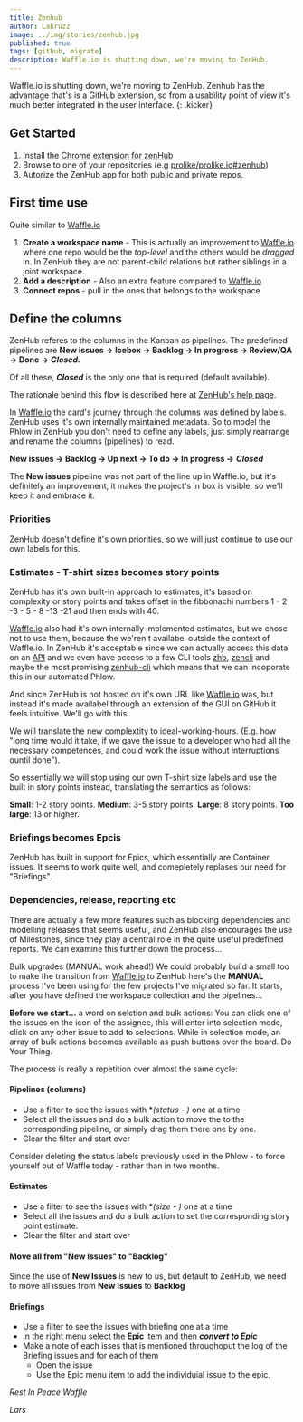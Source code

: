 ```yaml
---
title: Zenhub
author: Lakruzz
image: ../img/stories/zenhub.jpg
published: true
tags: [github, migrate]
description: Waffle.io is shutting down, we're moving to ZenHub.
---
```


Waffle.io is shutting down, we're moving to ZenHub. Zenhub has the advantage that's is a GitHub extension, so from a usability point of view it's much better integrated in the user interface.
{: .kicker}

## Get Started
1. Install the [Chrome extension for zenHub](https://chrome.google.com/webstore/detail/zenhub-for-github/ogcgkffhplmphkaahpmffcafajaocjbd)
2. Browse to one of your repositories (e.g [prolike/prolike.io#zenhub](https://github.com/prolike/prolike.io#))
3. Autorize the ZenHub app for both public and private repos.

## First time use
Quite similar to [Waffle.io](https://waffle.io/)
1. **Create a workspace name** - This is actually an improvement to [Waffle.io](https://waffle.io/) where one repo would be the *top-level* and the others would be *dragged* in. In ZenHub they are not parent-child relations but rather siblings in a joint workspace.
2. **Add a description** - Also an extra feature compared to [Waffle.io](https://waffle.io/)
3. **Connect repos** - pull in the ones that belongs to the workspace

## Define the columns
ZenHub referes to the columns in the Kanban as pipelines. The predefined pipelines are **New issues  -> Icebox -> Backlog  -> In progress -> Review/QA -> Done ->** ***Closed.***

Of all these, ***Closed*** is the only one that is required (default available).

The rationale behind this flow is described here at [ZenHub's help page](https://help.zenhub.com/support/solutions/articles/43000010339).

In [Waffle.io](https://waffle.io/) the card's journey through the columns was defined by labels. ZenHub uses it's own internally maintained metadata. So to model the Phlow in ZenHub you don't need to define any labels, just simply rearrange and rename the columns (pipelines) to read.

**New issues -> Backlog -> Up next -> To do -> In progress ->** ***Closed***

The **New issues** pipeline was not part of the line up in Waffle.io, but it's definitely an improvement, it makes the project's in box is visible, so we'll keep it and embrace it.

### Priorities
ZenHub doesn't define it's own priorities, so we will just continue to use our own labels for this.

### Estimates - T-shirt sizes becomes story points
ZenHub has it's own built-in approach to estimates, it's based on complexity or story points and takes offset in the fibbonachi numbers 1 - 2 -3 - 5 - 8 -13 -21 and then ends with 40.

[Waffle.io](https://waffle.io/) also had it's own internally implemented estimates, but we chose not to use them, because the we'ren't availabel outside the context of Waffle.io. In ZenHub it's acceptable since we can actually access this data on an [API](https://github.com/ZenHubIO/API) and we even have access to a few CLI tools [zhb](https://github.com/cou929/zhb), [zencli](https://github.com/eltorocorp/zencli) and maybe the most promising [zenhub-cli](https://github.com/hiredgun/zenhub-cli) which means that we can incoporate this in our automated Phlow.

And since ZenHub is not hosted on it's own URL like [Waffle.io](https://waffle.io/) was, but instead it's made availabel through an extension of the GUI on GitHub it feels intuitive. We'll go with this.

We will translate the new complextity to ideal-working-hours. (E.g. how "long time would it take, if we gave the issue to a developer who had all the necessary competences, and could work the issue without interruptions ountil done"). 

So essentially we will stop using our own T-shirt size labels and use the built in story points instead, translating the semantics as follows:

**Small**: 1-2 story points.
**Medium**: 3-5 story points.
**Large**: 8 story points.
**Too large**: 13 or higher.

### Briefings becomes Epcis
ZenHub has built in support for Epics, which essentially are Container issues. It seems to work quite well, and comepletely replases our need for "Briefings".

### Dependencies, release, reporting etc
There are actually a few more features such as blocking dependencies and modelling releases that seems useful, and ZenHub also encourages the use of Milestones, since they play a central role in the quite useful predefined reports. We can examine this further down the process...

Bulk upgrades (MANUAL work ahead!)
We could probably build a small too to make the transition from [Waffle.io](https://waffle.io/) to ZenHub here's the **MANUAL** process I've been using for the few projects I've migrated so far. It starts, after you have defined the workspace collection and the pipelines...

**Before we start...** a word on selction and bulk actions: You can click one of the issues on the icon of the assignee, this will enter into  selection mode, click on any other issue to add to selections. While in selection mode, an array of bulk actions becomes available as push buttons over the board. Do Your Thing.

The process is really a repetition over almost the same cycle:

#### Pipelines (columns)
* Use a filter to see the issues with **(status - *)**  one at a time
* Select all the issues and do a bulk action to move the to the corresponding pipeline, or simply drag them there one by one. 
* Clear the filter and start over

Consider deleting the status labels  previously used in the Phlow - to force yourself out of Waffle today - rather than in two months.

#### Estimates
* Use a filter to see the issues with **(size - *)** one at a time
* Select all the issues and do a bulk action to set the corresponding story point estimate. 
* Clear the filter and start over

#### Move all from "New Issues" to "Backlog"
Since the use of **New Issues** is new to us, but default to ZenHub,  we need to move all issues from **New Issues** to **Backlog**

#### Briefings
* Use a filter to see the issues with briefing one at a time
* In the right menu select the **Epic** item and then ***convert to Epic***
* Make a note of each isses that is mentioned throughoput the log of the Briefing issues and for each of them
  * Open the issue
  * Use the Epic menu item to add the individuial issue to the epic.



*Rest In Peace Waffle*

*Lars*

